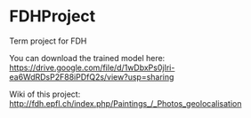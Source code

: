 # FDHProject
Term project for FDH

You can download the trained model here: https://drive.google.com/file/d/1wDbxPs0jIri-ea6WdRDsP2F88iPDfQ2s/view?usp=sharing

Wiki of this project: http://fdh.epfl.ch/index.php/Paintings_/_Photos_geolocalisation
